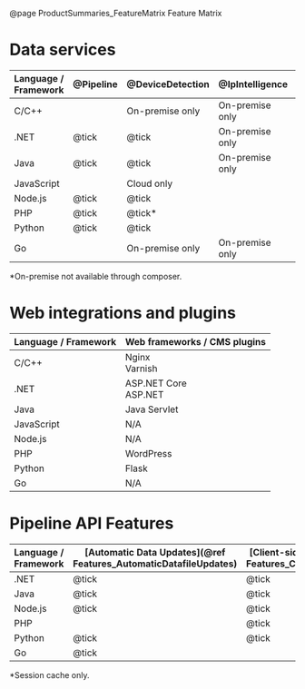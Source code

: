 @page ProductSummaries_FeatureMatrix Feature Matrix

# Data services

| Language / Framework | @Pipeline | @DeviceDetection | @IpIntelligence  | @ReverseGeocoding |
|----------------------|-----------|------------------|------------------|-------------------|
| C/C++                |           | On-premise only  | On-premise only  |                   |
| .NET                 | @tick     | @tick            | On-premise only  | Cloud only        |
| Java                 | @tick     | @tick            | On-premise only  | Cloud only        |
| JavaScript           |           | Cloud only       |                  | Cloud only        |
| Node.js              | @tick     | @tick            |                  | Cloud only        |
| PHP                  | @tick     | @tick*           |                  | Cloud only        |
| Python               | @tick     | @tick            |                  | Cloud only        |
| Go                   |           | On-premise only  | On-premise only  |                   |

*On-premise not available through composer.<BR>

# Web integrations and plugins

| Language / Framework | Web frameworks / CMS plugins |
|----------------------|------------------------------|
| C/C++                | Nginx<BR>Varnish             |
| .NET                 | ASP.NET Core<BR>ASP.NET      | 
| Java                 | Java Servlet                 |
| JavaScript           | N/A                          |
| Node.js              | N/A                          |
| PHP                  | WordPress                    |
| Python               | Flask                        |
| Go                   | N/A                          |

# Pipeline API Features

| Language / Framework | [Automatic Data Updates](@ref Features_AutomaticDatafileUpdates) | [Client-side Evidence](@ref Features_ClientSideEvidence) | [Usage Sharing](@ref Features_UsageSharing) | [Asynchronous Execution](@ref Features_AsynchronousExecution) | [Lazy Loading](@ref Features_LazyLoading) | [Parallel Execution](@ref Features_ParallelExecution) | [Result Caching](@ref Features_ResultCaching) |
|----------------------|------------------------------------------------------------------|----------------------------------------------------------|---------------------------------------------|---------------------------------------------------------------|-------------------------------------------|-------------------------------------------------------|-----------------------------------------------|
| .NET                 | @tick                                                            | @tick                                                    | @tick                                       |                                                               | @tick                                     | @tick                                                 | @tick                                         |
| Java                 | @tick                                                            | @tick                                                    | @tick                                       |                                                               | @tick                                     | @tick                                                 | @tick                                         | 
| Node.js              | @tick                                                            | @tick                                                    | @tick                                       | @tick                                                         |                                           | @tick                                                 | @tick                                         |
| PHP                  |                                                                  | @tick                                                    |                                             |                                                               |                                           |                                                       | @tick*                                        |
| Python               | @tick                                                            | @tick                                                    | @tick                                       |                                                               |                                           |                                                       | @tick                                         |
| Go                   | @tick                                                            |                                                          |                                             |                                                               |                                           |                                                       |                                               |

*Session cache only.
